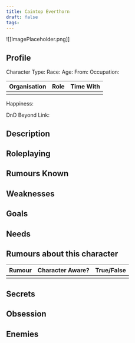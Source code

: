```yaml
---
title: Caintop Everthorn
draft: false
tags:
---
```

![[ImagePlaceholder.png]]

## Profile
Character Type: 
Race: 
Age:
From:
Occupation:

| Organisation | Role | Time With |
| ------------ | ---- | --------- |
|              |      |           |
Happiness:

DnD Beyond Link:

## Description

## Roleplaying

## Rumours Known

## Weaknesses

## Goals

## Needs

## Rumours about this character 

| Rumour | Character Aware? | True/False |
| ------ | ---------------- | ---------- |
|        |                  |            |
## Secrets

## Obsession

## Enemies



